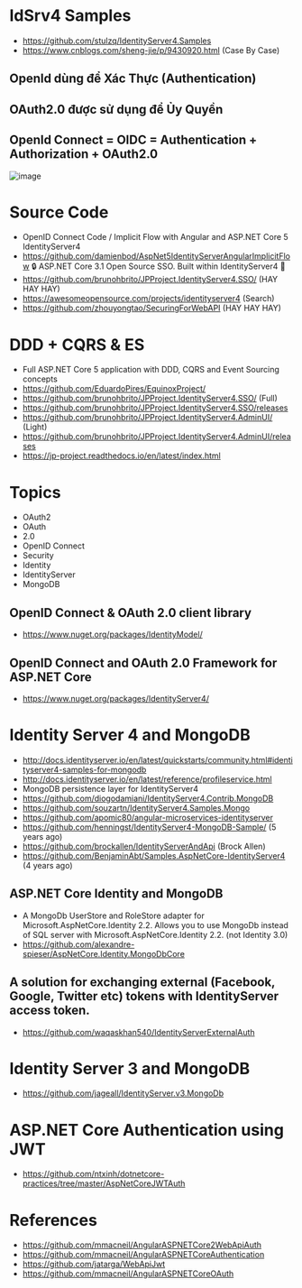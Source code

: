 # IdSrv4 Samples
+ https://github.com/stulzq/IdentityServer4.Samples
+ https://www.cnblogs.com/sheng-jie/p/9430920.html (Case By Case)

## OpenId dùng để Xác Thực (Authentication)
## OAuth2.0 được sử dụng để Ủy Quyền
## OpenId Connect = OIDC = Authentication + Authorization + OAuth2.0

![image](https://user-images.githubusercontent.com/87538251/126874256-cabefda1-55d0-47fe-a910-5b68e70c4e81.png)

# Source Code
+ OpenID Connect Code / Implicit Flow with Angular and ASP.NET Core 5 IdentityServer4
+ https://github.com/damienbod/AspNet5IdentityServerAngularImplicitFlow
 🔒 ASP.NET Core 3.1 Open Source SSO. Built within IdentityServer4 🔑 
+ https://github.com/brunohbrito/JPProject.IdentityServer4.SSO/ (HAY HAY HAY)
+ https://awesomeopensource.com/projects/identityserver4 (Search)
+ https://github.com/zhouyongtao/SecuringForWebAPI (HAY HAY HAY)

# DDD + CQRS & ES
+ Full ASP.NET Core 5 application with DDD, CQRS and Event Sourcing concepts
+ https://github.com/EduardoPires/EquinoxProject/
+ https://github.com/brunohbrito/JPProject.IdentityServer4.SSO/ (Full)
+ https://github.com/brunohbrito/JPProject.IdentityServer4.SSO/releases
+ https://github.com/brunohbrito/JPProject.IdentityServer4.AdminUI/ (Light)
+ https://github.com/brunohbrito/JPProject.IdentityServer4.AdminUI/releases
+ https://jp-project.readthedocs.io/en/latest/index.html

# Topics
+ OAuth2
+ OAuth
+ 2.0
+ OpenID Connect
+ Security
+ Identity
+ IdentityServer
+ MongoDB

## OpenID Connect & OAuth 2.0 client library
+ https://www.nuget.org/packages/IdentityModel/

## OpenID Connect and OAuth 2.0 Framework for ASP.NET Core
+ https://www.nuget.org/packages/IdentityServer4/

# Identity Server 4 and MongoDB
+ http://docs.identityserver.io/en/latest/quickstarts/community.html#identityserver4-samples-for-mongodb
+ http://docs.identityserver.io/en/latest/reference/profileservice.html
+ MongoDB persistence layer for IdentityServer4
+ https://github.com/diogodamiani/IdentityServer4.Contrib.MongoDB
+ https://github.com/souzartn/IdentityServer4.Samples.Mongo
+ https://github.com/apomic80/angular-microservices-identityserver
+ https://github.com/henningst/IdentityServer4-MongoDB-Sample/ (5 years ago)
+ https://github.com/brockallen/IdentityServerAndApi (Brock Allen)
+ https://github.com/BenjaminAbt/Samples.AspNetCore-IdentityServer4 (4 years ago)

## ASP.NET Core Identity and MongoDB
+ A MongoDb UserStore and RoleStore adapter for Microsoft.AspNetCore.Identity 2.2. Allows you to use MongoDb instead of SQL server with Microsoft.AspNetCore.Identity 2.2. (not Identity 3.0)
+ https://github.com/alexandre-spieser/AspNetCore.Identity.MongoDbCore

## A solution for exchanging external (Facebook, Google, Twitter etc) tokens with IdentityServer access token.
+ https://github.com/waqaskhan540/IdentityServerExternalAuth

# Identity Server 3 and MongoDB
+ https://github.com/jageall/IdentityServer.v3.MongoDb

# ASP.NET Core Authentication using JWT
+ https://github.com/ntxinh/dotnetcore-practices/tree/master/AspNetCoreJWTAuth

# References
+ https://github.com/mmacneil/AngularASPNETCore2WebApiAuth
+ https://github.com/mmacneil/AngularASPNETCoreAuthentication
+ https://github.com/jatarga/WebApiJwt
+ https://github.com/mmacneil/AngularASPNETCoreOAuth
